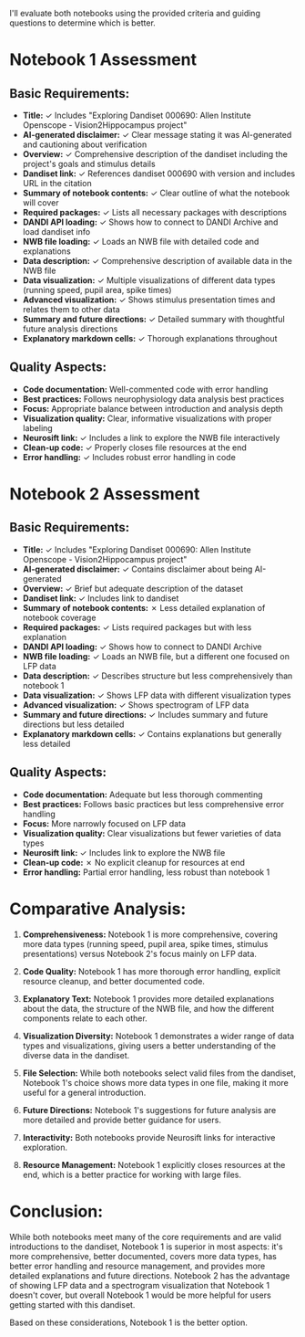 I'll evaluate both notebooks using the provided criteria and guiding questions to determine which is better.

# Notebook 1 Assessment

## Basic Requirements:
- **Title:** ✓ Includes "Exploring Dandiset 000690: Allen Institute Openscope - Vision2Hippocampus project"
- **AI-generated disclaimer:** ✓ Clear message stating it was AI-generated and cautioning about verification
- **Overview:** ✓ Comprehensive description of the dandiset including the project's goals and stimulus details
- **Dandiset link:** ✓ References dandiset 000690 with version and includes URL in the citation
- **Summary of notebook contents:** ✓ Clear outline of what the notebook will cover
- **Required packages:** ✓ Lists all necessary packages with descriptions
- **DANDI API loading:** ✓ Shows how to connect to DANDI Archive and load dandiset info
- **NWB file loading:** ✓ Loads an NWB file with detailed code and explanations
- **Data description:** ✓ Comprehensive description of available data in the NWB file
- **Data visualization:** ✓ Multiple visualizations of different data types (running speed, pupil area, spike times)
- **Advanced visualization:** ✓ Shows stimulus presentation times and relates them to other data
- **Summary and future directions:** ✓ Detailed summary with thoughtful future analysis directions
- **Explanatory markdown cells:** ✓ Thorough explanations throughout

## Quality Aspects:
- **Code documentation:** Well-commented code with error handling
- **Best practices:** Follows neurophysiology data analysis best practices
- **Focus:** Appropriate balance between introduction and analysis depth
- **Visualization quality:** Clear, informative visualizations with proper labeling
- **Neurosift link:** ✓ Includes a link to explore the NWB file interactively
- **Clean-up code:** ✓ Properly closes file resources at the end
- **Error handling:** ✓ Includes robust error handling in code

# Notebook 2 Assessment

## Basic Requirements:
- **Title:** ✓ Includes "Exploring Dandiset 000690: Allen Institute Openscope - Vision2Hippocampus project"
- **AI-generated disclaimer:** ✓ Contains disclaimer about being AI-generated
- **Overview:** ✓ Brief but adequate description of the dataset
- **Dandiset link:** ✓ Includes link to dandiset
- **Summary of notebook contents:** ✗ Less detailed explanation of notebook coverage
- **Required packages:** ✓ Lists required packages but with less explanation
- **DANDI API loading:** ✓ Shows how to connect to DANDI Archive
- **NWB file loading:** ✓ Loads an NWB file, but a different one focused on LFP data
- **Data description:** ✓ Describes structure but less comprehensively than notebook 1
- **Data visualization:** ✓ Shows LFP data with different visualization types
- **Advanced visualization:** ✓ Shows spectrogram of LFP data
- **Summary and future directions:** ✓ Includes summary and future directions but less detailed
- **Explanatory markdown cells:** ✓ Contains explanations but generally less detailed

## Quality Aspects:
- **Code documentation:** Adequate but less thorough commenting
- **Best practices:** Follows basic practices but less comprehensive error handling
- **Focus:** More narrowly focused on LFP data
- **Visualization quality:** Clear visualizations but fewer varieties of data types
- **Neurosift link:** ✓ Includes link to explore the NWB file
- **Clean-up code:** ✗ No explicit cleanup for resources at end
- **Error handling:** Partial error handling, less robust than notebook 1

# Comparative Analysis:

1. **Comprehensiveness:** Notebook 1 is more comprehensive, covering more data types (running speed, pupil area, spike times, stimulus presentations) versus Notebook 2's focus mainly on LFP data.

2. **Code Quality:** Notebook 1 has more thorough error handling, explicit resource cleanup, and better documented code.

3. **Explanatory Text:** Notebook 1 provides more detailed explanations about the data, the structure of the NWB file, and how the different components relate to each other.

4. **Visualization Diversity:** Notebook 1 demonstrates a wider range of data types and visualizations, giving users a better understanding of the diverse data in the dandiset.

5. **File Selection:** While both notebooks select valid files from the dandiset, Notebook 1's choice shows more data types in one file, making it more useful for a general introduction.

6. **Future Directions:** Notebook 1's suggestions for future analysis are more detailed and provide better guidance for users.

7. **Interactivity:** Both notebooks provide Neurosift links for interactive exploration.

8. **Resource Management:** Notebook 1 explicitly closes resources at the end, which is a better practice for working with large files.

# Conclusion:

While both notebooks meet many of the core requirements and are valid introductions to the dandiset, Notebook 1 is superior in most aspects: it's more comprehensive, better documented, covers more data types, has better error handling and resource management, and provides more detailed explanations and future directions. Notebook 2 has the advantage of showing LFP data and a spectrogram visualization that Notebook 1 doesn't cover, but overall Notebook 1 would be more helpful for users getting started with this dandiset.

Based on these considerations, Notebook 1 is the better option.